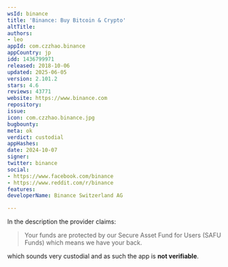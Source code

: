 ```yaml
---
wsId: binance
title: 'Binance: Buy Bitcoin & Crypto'
altTitle: 
authors:
- leo
appId: com.czzhao.binance
appCountry: jp
idd: 1436799971
released: 2018-10-06
updated: 2025-06-05
version: 2.101.2
stars: 4.6
reviews: 43771
website: https://www.binance.com
repository: 
issue: 
icon: com.czzhao.binance.jpg
bugbounty: 
meta: ok
verdict: custodial
appHashes: 
date: 2024-10-07
signer: 
twitter: binance
social:
- https://www.facebook.com/binance
- https://www.reddit.com/r/binance
features: 
developerName: Binance Switzerland AG

---
```


In the description the provider claims:

> Your funds are protected by our Secure Asset Fund for Users (SAFU Funds) which
  means we have your back.

which sounds very custodial and as such the app is **not verifiable**.
